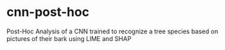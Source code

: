 # cnn-post-hoc
Post-Hoc Analysis of a CNN trained to recognize a tree species based on pictures of their bark using LIME and SHAP
